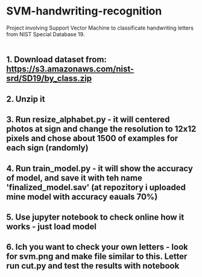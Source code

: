 # SVM-handwriting-recognition
Project involving Support Vector Machine to classificate handwriting letters from NIST Special Database 19. <br>
<br>

## 1. Download dataset from: https://s3.amazonaws.com/nist-srd/SD19/by_class.zip <br>
## 2. Unzip it <br>
## 3. Run resize_alphabet.py - it will centered photos at sign and change the resolution to 12x12 pixels and chose about 1500 of examples for each sign (randomly) <br>
## 4. Run train_model.py - it will show the accuracy of model, and save it with teh name 'finalized_model.sav' (at repozitory i uploaded mine model with accuracy eauals 70%) <br>
## 5. Use jupyter notebook to check online how it works - just load model <br>
## 6. Ich you want to check your own letters - look for svm.png and make file similar to this. Letter run cut.py and test the results with notebook

